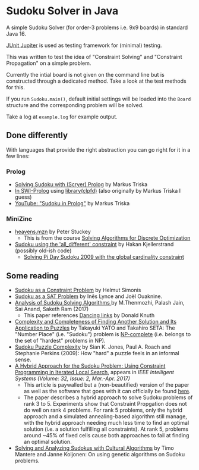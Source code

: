# Sudoku Solver in Java

A simple Sudoku Solver (for order-3 problems i.e. 9x9 boards) in standard Java 16.

[JUnit Jupiter](https://junit.org/junit5/docs/current/user-guide/) is used as testing framework for (minimal) testing.

This was written to test the idea of "Constraint Solving" and "Constraint Propagation" on a simple problem.

Currently the intial board is not given on the command line but is constructed through a dedicated method. Take a look at the test methods for this.

If you run `Sudoku.main()`, default initial settings will be loaded into the `Board` structure and the corresponding problem will be solved.

Take a log at `example.log` for example output.

## Done differently

With languages that provide the right abstraction you can go right for it in a few lines:

### Prolog

   * [Solving Sudoku with (Scryer) Prolog](https://www.metalevel.at/sudoku/) by Markus Triska
   * [In SWI-Prolog](https://www.swi-prolog.org/pldoc/man?section=clpfd-sudoku) using [library(clpfd)](https://www.swi-prolog.org/pldoc/man?section=clpfd) (also originally by Markus Triska I guess)
   * [YouTube: "Sudoku in Prolog"](https://www.youtube.com/watch?v=5KUdEZTu06o) by Markus Triska 

### MiniZinc
   
   * [heavens.mzn](https://github.com/MiniZinc/specialization-examples/blob/master/CP/heavens/heavens.mzn) by Peter Stuckey
      * This is from the course [Solving Algorithms for Discrete Optimization](https://www.coursera.org/learn/solving-algorithms-discrete-optimization)
   * [Sudoku using the 'all_different' constraint](https://github.com/hakank/hakank/blob/master/minizinc/sudoku_alldifferent.mzn) by Hakan Kjellerstrand (possibly old-ish code)
      * [Solving Pi Day Sudoku 2009 with the global cardinality constraint](http://www.hakank.org/constraint_programming_blog/2009/03/solving_pi_day_sudoku_2009_wit.html) 

## Some reading

   * [Sudoku as a Constraint Problem](https://citeseerx.ist.psu.edu/viewdoc/summary?doi=10.1.1.88.2964) by Helmut Simonis
   * [Sudoku as a SAT Problem](http://sat.inesc-id.pt/~ines/publications/aimath06.pdf) by Inês Lynce and Joël Ouaknine. 
   * [Analysis of Sudoku Solving Algorithms ](http://www.enggjournals.com/ijet/docs/IJET17-09-03-043.pdf) by M.Thenmozhi, Palash Jain, Sai Anand, Saketh Ram (2017)
      * This paper references [Dancing links](https://arxiv.org/abs/cs/0011047) by Donald Knuth
   * [Complexity and Completeness of Finding Another Solution and Its Application to Puzzles](https://www-imai.is.s.u-tokyo.ac.jp/~yato/data2/SIGAL87-2.pdf) by Takayuki YATO and Takahiro SETA: The "Number Place" (i.e. "Sudoku") problem is [NP-complete](https://www.scottaaronson.com/democritus/lec6.html) (i.e. belongs to the set of "hardest" problems in NP).
   * [Sudoku Puzzle Complexity](https://www.researchgate.net/publication/264572573_Sudoku_Puzzle_Complexity) by Sian K. Jones, Paul A. Roach and Stephanie Perkins (2009): How "hard" a puzzle feels in an informal sense.
   * [A Hybrid Approach for the Sudoku Problem: Using Constraint Programming in Iterated Local Search](https://ieeexplore.ieee.org/document/7887637), 
     appears in _IEEE Intelligent Systems (Volume: 32, Issue: 2, Mar.-Apr. 2017)_ 
      * This article is paywalled but a (non-beautified) version of the paper as well as the software that goes with it can
        officially be found [here](https://www.dbai.tuwien.ac.at/research/project/arte/sudoku/). 
      * The paper describes a hybrid approach to solve Sudoku problems of rank 3 to 5. Experiments show that Constraint Propgation does not do well
        on rank 4 problems. For rank 5 problems, only the hybrid approach and a simulated annealing-based algorithm still manage, with the hybrid
        approach needing much less time to find an optimal solution (i.e. a solution fulfilling all constraints). At rank 5, problems around ~45%
        of fixed cells cause both approaches to fail at finding an optimal solution.
   * [Solving and Analyzing Sudokus with Cultural Algorithms](https://www.researchgate.net/publication/224330246_Solving_and_Analyzing_Sudokus_with_Cultural_Algorithms) by Timo Mantere and Janne Koljonen: On using genetic algorithms on Sudoku problems.
   
